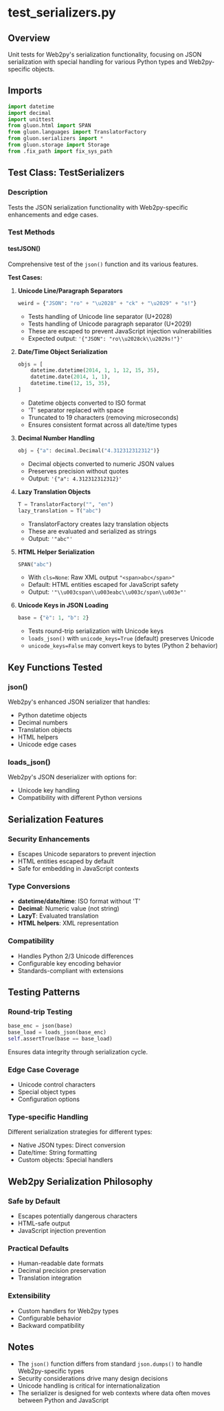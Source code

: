 # test_serializers.py

## Overview
Unit tests for Web2py's serialization functionality, focusing on JSON serialization with special handling for various Python types and Web2py-specific objects.

## Imports
```python
import datetime
import decimal
import unittest
from gluon.html import SPAN
from gluon.languages import TranslatorFactory
from gluon.serializers import *
from gluon.storage import Storage
from .fix_path import fix_sys_path
```

## Test Class: TestSerializers

### Description
Tests the JSON serialization functionality with Web2py-specific enhancements and edge cases.

### Test Methods

#### testJSON()
Comprehensive test of the `json()` function and its various features.

**Test Cases:**

1. **Unicode Line/Paragraph Separators**
   ```python
   weird = {"JSON": "ro" + "\u2028" + "ck" + "\u2029" + "s!"}
   ```
   - Tests handling of Unicode line separator (U+2028)
   - Tests handling of Unicode paragraph separator (U+2029)
   - These are escaped to prevent JavaScript injection vulnerabilities
   - Expected output: `'{"JSON": "ro\\u2028ck\\u2029s!"}'`

2. **Date/Time Object Serialization**
   ```python
   objs = [
       datetime.datetime(2014, 1, 1, 12, 15, 35),
       datetime.date(2014, 1, 1),
       datetime.time(12, 15, 35),
   ]
   ```
   - Datetime objects converted to ISO format
   - 'T' separator replaced with space
   - Truncated to 19 characters (removing microseconds)
   - Ensures consistent format across all date/time types

3. **Decimal Number Handling**
   ```python
   obj = {"a": decimal.Decimal("4.312312312312")}
   ```
   - Decimal objects converted to numeric JSON values
   - Preserves precision without quotes
   - Output: `'{"a": 4.312312312312}'`

4. **Lazy Translation Objects**
   ```python
   T = TranslatorFactory("", "en")
   lazy_translation = T("abc")
   ```
   - TranslatorFactory creates lazy translation objects
   - These are evaluated and serialized as strings
   - Output: `'"abc"'`

5. **HTML Helper Serialization**
   ```python
   SPAN("abc")
   ```
   - With `cls=None`: Raw XML output `"<span>abc</span>"`
   - Default: HTML entities escaped for JavaScript safety
   - Output: `'"\\u003cspan\\u003eabc\\u003c/span\\u003e"'`

6. **Unicode Keys in JSON Loading**
   ```python
   base = {"è": 1, "b": 2}
   ```
   - Tests round-trip serialization with Unicode keys
   - `loads_json()` with `unicode_keys=True` (default) preserves Unicode
   - `unicode_keys=False` may convert keys to bytes (Python 2 behavior)

## Key Functions Tested

### json()
Web2py's enhanced JSON serializer that handles:
- Python datetime objects
- Decimal numbers
- Translation objects
- HTML helpers
- Unicode edge cases

### loads_json()
Web2py's JSON deserializer with options for:
- Unicode key handling
- Compatibility with different Python versions

## Serialization Features

### Security Enhancements
- Escapes Unicode separators to prevent injection
- HTML entities escaped by default
- Safe for embedding in JavaScript contexts

### Type Conversions
- **datetime/date/time**: ISO format without 'T'
- **Decimal**: Numeric value (not string)
- **LazyT**: Evaluated translation
- **HTML helpers**: XML representation

### Compatibility
- Handles Python 2/3 Unicode differences
- Configurable key encoding behavior
- Standards-compliant with extensions

## Testing Patterns

### Round-trip Testing
```python
base_enc = json(base)
base_load = loads_json(base_enc)
self.assertTrue(base == base_load)
```
Ensures data integrity through serialization cycle.

### Edge Case Coverage
- Unicode control characters
- Special object types
- Configuration options

### Type-specific Handling
Different serialization strategies for different types:
- Native JSON types: Direct conversion
- Date/time: String formatting
- Custom objects: Special handlers

## Web2py Serialization Philosophy

### Safe by Default
- Escapes potentially dangerous characters
- HTML-safe output
- JavaScript injection prevention

### Practical Defaults
- Human-readable date formats
- Decimal precision preservation
- Translation integration

### Extensibility
- Custom handlers for Web2py types
- Configurable behavior
- Backward compatibility

## Notes
- The `json()` function differs from standard `json.dumps()` to handle Web2py-specific types
- Security considerations drive many design decisions
- Unicode handling is critical for internationalization
- The serializer is designed for web contexts where data often moves between Python and JavaScript
